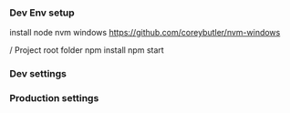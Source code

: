 ### Dev Env setup

install node nvm windows
https://github.com/coreybutler/nvm-windows

/ Project root folder
npm install
npm start

### Dev settings

### Production settings
